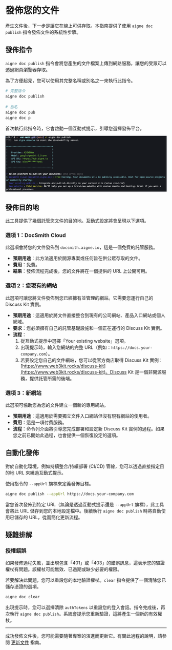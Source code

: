 # 發佈您的文件

產生文件後，下一步是讓它在線上可供存取。本指南提供了使用 `aigne doc publish` 指令發佈文件的系統性步驟。

## 發佈指令

`aigne doc publish` 指令會將您產生的文件檔案上傳到網路服務，讓您的受眾可以透過網頁瀏覽器存取。

為了方便起見，您可以使用其完整名稱或別名之一來執行此指令。

```bash Command Execution icon=lucide:terminal
# 完整指令
aigne doc publish

# 別名
aigne doc pub
aigne doc p
```

首次執行此指令時，它會啟動一個互動式提示，引導您選擇發佈平台。

![Publish Documentation Dialog](../assets/screenshots/doc-publish.png)

## 發佈目的地

此工具提供了幾個託管您文件的目的地。互動式設定將會呈現以下選項。

### 選項 1：DocSmith Cloud

此選項會將您的文件發佈到 `docsmith.aigne.io`，這是一個免費的託管服務。

*   **預期用途**：此方法適用於開源專案或任何旨在供公眾存取的文件。
*   **費用**：免費。
*   **結果**：發佈流程完成後，您的文件將在一個提供的 URL 上公開可用。

### 選項 2：您現有的網站

此選項可讓您將文件發佈到您已經擁有並管理的網站。它需要您運行自己的 Discuss Kit 實例。

*   **預期用途**：這適用於將文件直接整合到現有的公司網站、產品入口網站或個人網域。
*   **要求**：您必須擁有自己的託管基礎設施和一個正在運行的 Discuss Kit 實例。
*   **流程**：
    1.  從互動式提示中選擇「Your existing website」選項。
    2.  出現提示時，輸入您網站的完整 URL（例如：`https://docs.your-company.com`）。
    3.  若要設定您自己的文件網站，您可以從官方商店取得 Discuss Kit 實例：[https://www.web3kit.rocks/discuss-kit](https://www.web3kit.rocks/discuss-kit)。Discuss Kit 是一個非開源服務，提供託管所需的後端。

### 選項 3：新網站

此選項可協助您為您的文件建立一個新的專用網站。

*   **預期用途**：這適用於需要獨立文件入口網站但沒有現有網站的使用者。
*   **費用**：這是一項付費服務。
*   **流程**：命令列介面將引導您完成部署和設定新 Discuss Kit 實例的過程。如果您之前已開始此過程，也會提供一個恢復設定的選項。

## 自動化發佈

對於自動化環境，例如持續整合/持續部署 (CI/CD) 管線，您可以透過直接指定目的地 URL 來繞過互動式提示。

使用指令的 `--appUrl` 旗標來定義發佈目標。

```bash Direct Publishing Example icon=lucide:terminal
aigne doc publish --appUrl https://docs.your-company.com
```

當您首次發佈到特定 URL（無論是透過互動式提示還是 `--appUrl` 旗標），此工具會將此 URL 儲存到您的本地設定檔中。後續執行 `aigne doc publish` 時將自動使用已儲存的 URL，從而簡化更新流程。

## 疑難排解

### 授權錯誤

如果發佈過程失敗，並出現包含「401」或「403」的錯誤訊息，這表示您的驗證權杖有問題。該權杖可能無效、已過期或缺少必要的權限。

若要解決此問題，您可以重設您的本地驗證權杖。`clear` 指令提供了一個清除您已儲存憑證的選項。

```bash Clear Configuration icon=lucide:terminal
aigne doc clear
```

出現提示時，您可以選擇清除 `authTokens` 以重設您的登入會話。指令完成後，再次執行 `aigne doc publish`。系統會提示您重新驗證，這將產生一個新的有效權杖。

---

成功發佈文件後，您可能需要隨著專案的演進而更新它。有關此過程的說明，請參閱 [更新文件](./guides-updating-documentation.md) 指南。